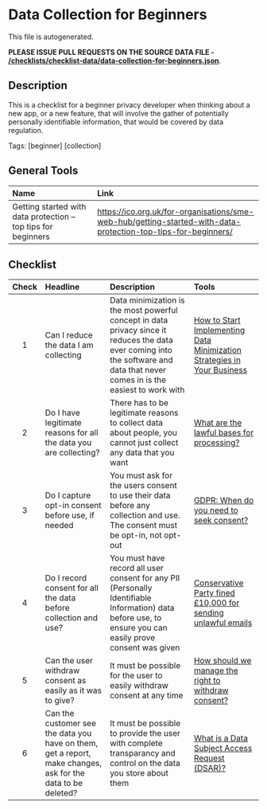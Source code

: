 # Data Collection for Beginners

This file is autogenerated.

**PLEASE ISSUE PULL REQUESTS ON THE SOURCE DATA FILE - [/checklists/checklist-data/data-collection-for-beginners.json](/checklists/checklist-data/data-collection-for-beginners.json)**.

## Description
This is a checklist for a beginner privacy developer when thinking about a new app, or a new feature, that will involve the gather of potentially personally identifiable information, that would be covered by data regulation.

Tags: [beginner] [collection] 

## General Tools

| Name | Link | 
| :--- | :--------- |
| Getting started with data protection – top tips for beginners | [https:&#x2F;&#x2F;ico.org.uk&#x2F;for-organisations&#x2F;sme-web-hub&#x2F;getting-started-with-data-protection-top-tips-for-beginners&#x2F;](./https:&#x2F;&#x2F;ico.org.uk&#x2F;for-organisations&#x2F;sme-web-hub&#x2F;getting-started-with-data-protection-top-tips-for-beginners&#x2F;) |

## Checklist

| Check | Headline | Description | Tools |
| :---:|:--- | :--------- | :--------| 
| 1| Can I reduce the data I am collecting | Data minimization is the most powerful concept in data privacy since it reduces the data ever coming into the software and data that never comes in is the easiest to work with | [How to Start Implementing Data Minimization Strategies in Your Business](https://www.untraditionalmedia.com/how-to-start-implementing-data-minimization-strategies-in-your-business/) |
| 2| Do I have legitimate reasons for all the data you are collecting? | There has to be legitimate reasons to collect data about people, you cannot just collect any data that you want | [What are the lawful bases for processing?](https://ico.org.uk/for-organisations/guide-to-data-protection/guide-to-the-general-data-protection-regulation-gdpr/lawful-basis-for-processing/#what) |
| 3| Do I capture opt-in consent before use, if needed | You must ask for the users consent to use their data before any collection and use. The consent must be opt-in, not opt-out | [GDPR: When do you need to seek consent?](https://www.itgovernance.eu/blog/en/gdpr-when-do-you-need-to-seek-consent) |
| 4| Do I record consent for all the data before collection and use? | You must have record all user consent for any PII (Personally Identifiable Information) data before use, to ensure you can easily prove consent was given | [Conservative Party fined £10,000 for sending unlawful emails](https://ico.org.uk/about-the-ico/news-and-events/news-and-blogs/2021/06/conservative-party-fined-10-000-for-sending-unlawful-emails/) |
| 5| Can the user withdraw consent as easily as it was to give? | It must be possible for the user to easily withdraw consent at any time | [How should we manage the right to withdraw consent?](https://ico.org.uk/for-organisations/guide-to-data-protection/guide-to-the-general-data-protection-regulation-gdpr/consent/how-should-we-obtain-record-and-manage-consent/#how6) |
| 6| Can the customer see the data you have on them, get a report, make changes, ask for the data to be deleted? | It must be possible to provide the user with complete transparancy and control on the data you store about them | [What is a Data Subject Access Request (DSAR)?](https://dataprivacymanager.net/what-is-data-subject-access-request-dsar/) |

